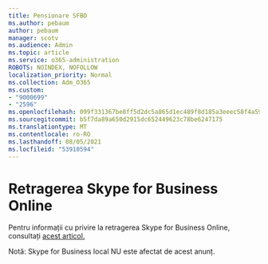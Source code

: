 ```yaml
---
title: Pensionare SFBO
ms.author: pebaum
author: pebaum
manager: scotv
ms.audience: Admin
ms.topic: article
ms.service: o365-administration
ROBOTS: NOINDEX, NOFOLLOW
localization_priority: Normal
ms.collection: Adm_O365
ms.custom:
- "9000699"
- "2596"
ms.openlocfilehash: 099f331367be8ff5d2dc5a865d1ec489f8d185a3eeec58f4a59ca50fa8a65ee7
ms.sourcegitcommit: b5f7da89a650d2915dc652449623c78be6247175
ms.translationtype: MT
ms.contentlocale: ro-RO
ms.lasthandoff: 08/05/2021
ms.locfileid: "53910594"
---
```

# <a name="skype-for-business-online-retirement"></a>Retragerea Skype for Business Online

Pentru informații cu privire la retragerea Skype for Business Online, consultați [acest articol.](https://techcommunity.microsoft.com/t5/Microsoft-Teams-Blog/Skype-for-Business-Online-to-Be-Retired-in-2021/ba-p/777833)

Notă: Skype for Business local NU este afectat de acest anunț. 